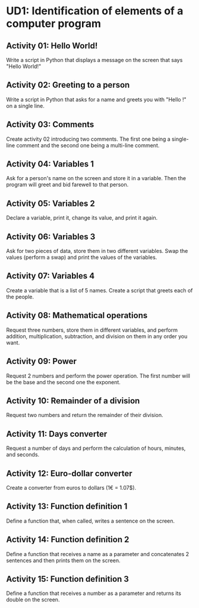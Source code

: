 # UD1: Identification of elements of a computer program

## Activity 01: Hello World!
Write a script in Python that displays a message on the screen that says "Hello World!"

## Activity 02: Greeting to a person
Write a script in Python that asks for a name and greets you with "Hello <response>!" on a single line.

## Activity 03: Comments
Create activity 02 introducing two comments. The first one being a single-line comment and the second one being a multi-line comment.

## Activity 04: Variables 1
Ask for a person's name on the screen and store it in a variable. Then the program will greet and bid farewell to that person.

## Activity 05: Variables 2
Declare a variable, print it, change its value, and print it again.

## Activity 06: Variables 3
Ask for two pieces of data, store them in two different variables. Swap the values (perform a swap) and print the values of the variables.

## Activity 07: Variables 4
Create a variable that is a list of 5 names. Create a script that greets each of the people.

## Activity 08: Mathematical operations
Request three numbers, store them in different variables, and perform addition, multiplication, subtraction, and division on them in any order you want.

## Activity 09: Power
Request 2 numbers and perform the power operation. The first number will be the base and the second one the exponent.

## Activity 10: Remainder of a division
Request two numbers and return the remainder of their division.

## Activity 11: Days converter
Request a number of days and perform the calculation of hours, minutes, and seconds.

## Activity 12: Euro-dollar converter
Create a converter from euros to dollars (1€ = 1.07$).

## Activity 13: Function definition 1
Define a function that, when called, writes a sentence on the screen.

## Activity 14: Function definition 2
Define a function that receives a name as a parameter and concatenates 2 sentences and then prints them on the screen.

## Activity 15: Function definition 3
Define a function that receives a number as a parameter and returns its double on the screen.